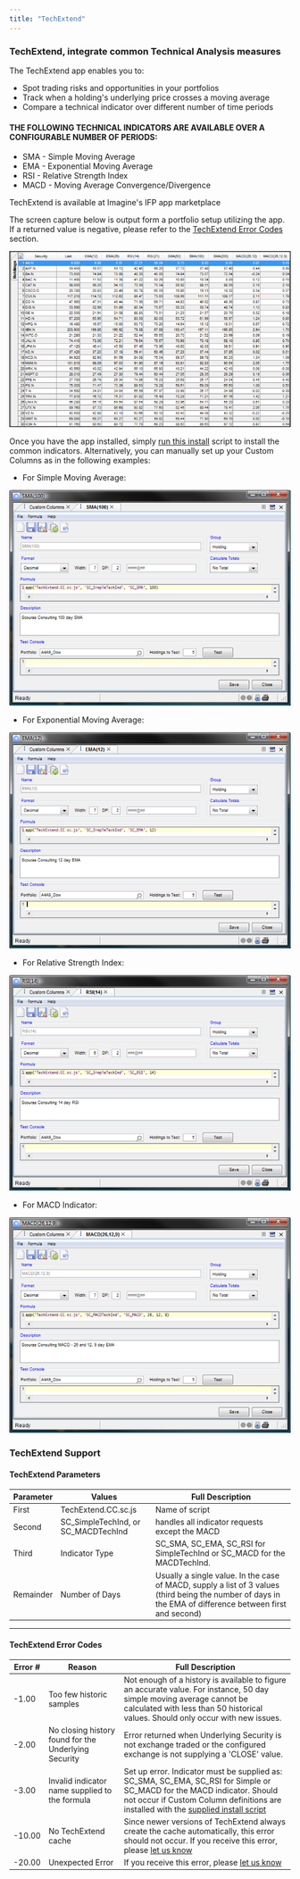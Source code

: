 ```yaml
---
title: "TechExtend"
---
```

### TechExtend, integrate common Technical Analysis measures

The TechExtend app enables you to:

- Spot trading risks and opportunities in your portfolios
- Track when a holding's underlying price crosses a moving average
- Compare a technical indicator over different number of time periods

#### THE FOLLOWING TECHNICAL INDICATORS ARE AVAILABLE OVER A CONFIGURABLE NUMBER OF PERIODS:

- SMA - Simple Moving Average
- EMA - Exponential Moving Average
- RSI - Relative Strength Index
- MACD - Moving Average Convergence/Divergence

TechExtend is available at Imagine's IFP app marketplace

The screen capture below is output form a portfolio setup utilizing the app. If a returned value is negative, please refer to the [TechExtend Error Codes](#techextend_support) section.

![TechExtend Sample Output](../images/techextend_output.png)

Once you have the app installed, simply [run this install](/teinstall/) script to install the common indicators. Alternatively, you can manually set up your Custom Columns as in the following examples:

- For Simple Moving Average:

![TechExtend Simple Moving Average](../images/techextend_sma.png)

- For Exponential Moving Average:

![TechExtend Exponential Moving Average](../images/techextend_ema.png)

- For Relative Strength Index:

![TechExtend Relative Strength Index](../images/techextend_rsi.png)

- For MACD Indicator:

![TechExtend Moving Average Convergence/Divergence](../images/techextend_macd.png)


<h3 id="techextend_support" >TechExtend Support</h4> 


#### TechExtend Parameters
Parameter | Values | Full Description
--- | --- | ---
First | TechExtend.CC.sc.js | Name of script
Second | SC_SimpleTechInd, or SC_MACDTechInd |  handles all indicator requests except the MACD
Third | Indicator Type | SC_SMA, SC_EMA, SC_RSI for SimpleTechInd or SC_MACD for the MACDTechInd.
Remainder | Number of Days | 	Usually a single value. In the case of MACD, supply a list of 3 values (third being the number of days in the EMA of difference between first and second)

-----

#### TechExtend Error Codes
Error # | Reason | Full Description
---  | --- | ---
-1.00 | Too few historic samples | Not enough of a history is available to figure an accurate value. For instance, 50 day simple moving average cannot be calculated with less than 50 historical values. Should only occur with new issues.
-2.00 | No closing history found for the Underlying Security | Error returned when Underlying Security is not exchange traded or the configured exchange is not supplying a 'CLOSE' value.
-3.00 | Invalid indicator name supplied to the formula | Set up error. Indicator must be supplied as: SC_SMA, SC_EMA, SC_RSI for Simple or SC_MACD for the MACD indicator. Should not occur if Custom Column definitions are installed with the [supplied install script](/teinstall/)
-10.00 | No TechExtend cache | Since newer versions of TechExtend always create the cache automatically, this error should not occur. If you receive this error, please [let us know](mailto:consulting@scouras.com)
-20.00 | Unexpected Error | If you receive this error, please [let us know](mailto:consulting@scouras.com)
